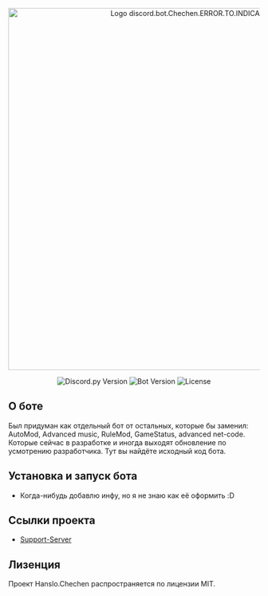 <p align="center">
      <img src="https://i.ibb.co/48HSDPT/rounded-in-photoretrica-1.png" alt="Logo discord.bot.Chechen.ERROR.TO.INDICATION" width="726">
</p>

<p align="center">
   <img src="https://img.shields.io/badge/https%3A%2F%2Fimg.shields.io%2Fbadge%2Fany_text-Discord.py-blue?label=v2.3.2" alt="Discord.py Version">
   <img src="https://img.shields.io/badge/https%3A%2F%2Fimg.shields.io%2Fbadge%2Fany_text-%D0%92%D0%B5%D1%80%D1%81%D0%B8%D1%8F%20%D0%B1%D0%BE%D1%82%D0%B0-blue?label=v0.0.2" alt="Bot Version">
   <img src="https://img.shields.io/badge/https%3A%2F%2Fimg.shields.io%2Fbadge%2Fany_text-MIT-blue?label=License&labelColor=107%2C%20255%2C%20112&color=107%2C%20255%2C%20112" alt="License">
</p>

## О боте

Был придуман как отдельный бот от остальных, которые бы заменил: AutoMod, Advanced music, RuleMod, GameStatus, advanced net-code. Которые сейчас в разработке и иногда выходят обновление по усмотрению разработчика. Тут вы найдёте исходный код бота.

## Установка и запуск бота

* Когда-нибудь добавлю инфу, но я не знаю как её оформить :D

## Ссылки проекта

- [Support-Server](https://discord.gg/STGbGYPvaW)

## Лизенция

Проект Hanslo.Chechen распространяется по лицензии MIT.

